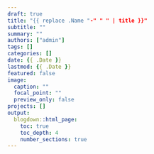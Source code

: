 ```yaml
---
draft: true
title: "{{ replace .Name "-" " " | title }}"
subtitle: ""
summary: ""
authors: ["admin"]
tags: []
categories: []
date: {{ .Date }}
lastmod: {{ .Date }}
featured: false
image:
  caption: ""
  focal_point: ""
  preview_only: false
projects: []
output:
  blogdown::html_page:
    toc: true
    toc_depth: 4
    number_sections: true
---
```

